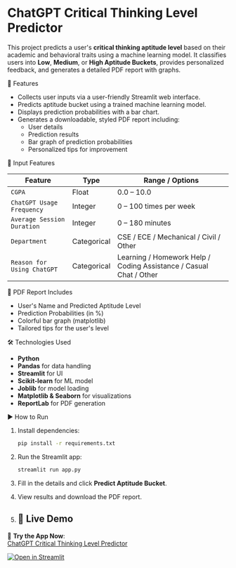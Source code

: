 # ChatGPT Critical Thinking Level Predictor

This project predicts a user's **critical thinking aptitude level** based on their academic and behavioral traits using a machine learning model. It classifies users into **Low**, **Medium**, or **High Aptitude Buckets**, provides personalized feedback, and generates a detailed PDF report with graphs.

🚀 Features

- Collects user inputs via a user-friendly Streamlit web interface.
- Predicts aptitude bucket using a trained machine learning model.
- Displays prediction probabilities with a bar chart.
- Generates a downloadable, styled PDF report including:
  - User details
  - Prediction results
  - Bar graph of prediction probabilities
  - Personalized tips for improvement

🧠 Input Features

| Feature                        | Type     | Range / Options                                      |
|-------------------------------|----------|------------------------------------------------------|
| `CGPA`                        | Float    | 0.0 – 10.0                                           |
| `ChatGPT Usage Frequency`     | Integer  | 0 – 100 times per week                               |
| `Average Session Duration`    | Integer  | 0 – 180 minutes                                      |
| `Department`                  | Categorical | CSE / ECE / Mechanical / Civil / Other            |
| `Reason for Using ChatGPT`    | Categorical | Learning / Homework Help / Coding Assistance / Casual Chat / Other |

 📄 PDF Report Includes

- User's Name and Predicted Aptitude Level
- Prediction Probabilities (in %)
- Colorful bar graph (matplotlib)
- Tailored tips for the user's level

 🛠️ Technologies Used

- **Python**
- **Pandas** for data handling
- **Streamlit** for UI
- **Scikit-learn** for ML model
- **Joblib** for model loading
- **Matplotlib & Seaborn** for visualizations
- **ReportLab** for PDF generation

▶️ How to Run

1. Install dependencies:
    ```bash
    pip install -r requirements.txt
    ```

2. Run the Streamlit app:
    ```bash
    streamlit run app.py
    ```

3. Fill in the details and click **Predict Aptitude Bucket**.

4. View results and download the PDF report.
5. ## 🚀 Live Demo

🔗 **Try the App Now**:  
[ChatGPT Critical Thinking Level Predictor](https://chatgptcriticalthinkinglevelpredictor-hpnd9rz6gjafrxqxedzzze.streamlit.app/)

[![Open in Streamlit](https://static.streamlit.io/badges/streamlit_badge_black_white.svg)](https://chatgptcriticalthinkinglevelpredictor-hpnd9rz6gjafrxqxedzzze.streamlit.app/)



